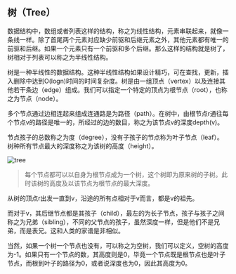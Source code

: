 ## 树（Tree）

数据结构中，数组或者列表这样的结构，称之为线性结构，元素串联起来，就像一条线一样。除了首尾两个元素对应缺少前驱和后继元素之外，其他元素都有唯一的前驱和后继。如果一个元素只有一个前驱和多个后继。那么这样的结构就是树了，树相对于列表可以称之为半线性结构。

树是一种半线性的数据结构。这种半线性结构如果设计精巧，可在查找，更新，插入删除中达到O(logn)时间的时间复杂度。树是由一组顶点（vertex）以及连接其他若干条边（edge）组成。我们可以指定一个特定的顶点为根节点（root），也称之为节点（node）。

多个节点通过边相连起来组成连通路是为路径（path）。在树中，由根节点r通往每个节点v的路径是唯一的，所经过的边的数目，称之为该节点v的深度depth(v)。

节点孩子的总数称之为度（degree），没有子孩子的节点称为叶子节点（leaf）。树种所有节点最大的深度称之为该树的高度（height）。

![tree](https://github.com/rsj217/eternal/blob/master/docs/img/tree.png)

> 每个节点都可以以自身为根节点成为一个树，这个树即为原来树的子树。此时该树的高度及以该节点为根节点的最大深度。

从树的顶点r出发一直到v，沿途的所有点相对于v而言，都是v的祖先。 

而对于v，其后继节点都是其孩子（child），最左的为长子节点，孩子与孩子之间称之为兄弟（sibling），不同的父节点的孩子，虽然深度一样，但是他们不是兄弟，而是表兄。这和人类的家谱是非相似。


当然，如果一个树一个节点也没有，可以称之为空树，我们可以定义，空树的高度为-1。如果只有一个节点的数，其高度则是0，毕竟一个节点既是根节点也是叶子节点，而根到叶子的路径为0，或者说深度也为0，因此其高度为0。



